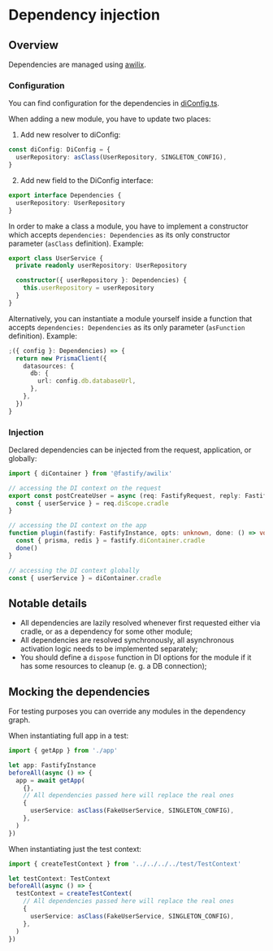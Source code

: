 # Dependency injection

## Overview

Dependencies are managed using [awilix](https://github.com/jeffijoe/awilix).

### Configuration

You can find configuration for the dependencies in [diConfig.ts](../src/infrastructure/parentDiConfig.ts).

When adding a new module, you have to update two places:

1. Add new resolver to diConfig:

```ts
const diConfig: DiConfig = {
  userRepository: asClass(UserRepository, SINGLETON_CONFIG),
}
```

2. Add new field to the DiConfig interface:

```ts
export interface Dependencies {
  userRepository: UserRepository
}
```

In order to make a class a module, you have to implement a constructor which accepts `dependencies: Dependencies` as its
only constructor parameter (`asClass` definition).
Example:

```ts
export class UserService {
  private readonly userRepository: UserRepository

  constructor({ userRepository }: Dependencies) {
    this.userRepository = userRepository
  }
}
```

Alternatively, you can instantiate a module yourself inside a function that accepts `dependencies: Dependencies` as its
only parameter (`asFunction` definition).
Example:

```ts
;({ config }: Dependencies) => {
  return new PrismaClient({
    datasources: {
      db: {
        url: config.db.databaseUrl,
      },
    },
  })
}
```

### Injection

Declared dependencies can be injected from the request, application, or globally:

```ts
import { diContainer } from '@fastify/awilix'

// accessing the DI context on the request
export const postCreateUser = async (req: FastifyRequest, reply: FastifyReply) => {
  const { userService } = req.diScope.cradle
}

// accessing the DI context on the app
function plugin(fastify: FastifyInstance, opts: unknown, done: () => void) {
  const { prisma, redis } = fastify.diContainer.cradle
  done()
}

// accessing the DI context globally
const { userService } = diContainer.cradle
```

## Notable details

- All dependencies are lazily resolved whenever first requested either via cradle, or as a dependency for some other
  module;
- All dependencies are resolved synchronously, all asynchronous activation logic needs to be implemented separately;
- You should define a `dispose` function in DI options for the module if it has some resources to cleanup (e. g. a DB
  connection);

## Mocking the dependencies

For testing purposes you can override any modules in the dependency graph.

When instantiating full app in a test:

```ts
import { getApp } from './app'

let app: FastifyInstance
beforeAll(async () => {
  app = await getApp(
    {},
    // All dependencies passed here will replace the real ones
    {
      userService: asClass(FakeUserService, SINGLETON_CONFIG),
    },
  )
})
```

When instantiating just the test context:

```ts
import { createTestContext } from '../../../../test/TestContext'

let testContext: TestContext
beforeAll(async () => {
  testContext = createTestContext(
    // All dependencies passed here will replace the real ones
    {
      userService: asClass(FakeUserService, SINGLETON_CONFIG),
    },
  )
})
```
